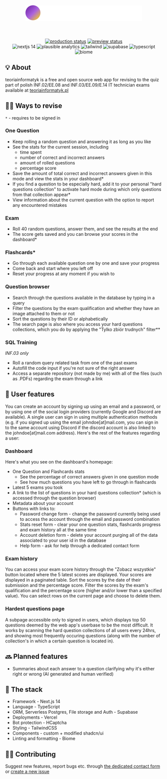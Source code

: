 <div align='center'>
  
  # [![logo](https://github.com/maciejkrol18/teoriainformatyk/blob/main/public/logo-big-dark.svg)](https://teoriainformatyk.pl)

  <br>
  
  [![production status](https://img.shields.io/website?url=https%3A%2F%2Fteoriainformatyk.pl&up_message=online&up_color=%23441b9d&down_message=offline&down_color=critical&label=production&labelColor=%23171517)](https://teoriainformatyk.pl)
  [![preview status](https://img.shields.io/website?url=https%3A%2F%2Fteoriainformatyk-git-dev-maciejkrol18s-projects.vercel.app%2F&up_message=online&up_color=%23441b9d&down_message=offline&down_color=critical&label=preview&labelColor=%23171517)](https://teoriainformatyk.pl) <br>
  ![nextjs 14](https://img.shields.io/badge/NextJS_14-black?logo=nextdotjs)
  ![plausible analytics](https://img.shields.io/badge/Plausible%20Analytics-black?logo=plausibleanalytics&color=%235850EC)
  ![tailwind](https://img.shields.io/badge/Tailwind_CSS-turquoise?logo=tailwindcss&color=%230d6675)
  ![supabase](https://img.shields.io/badge/Supabase-green?logo=supabase&color=%23268057)
  ![typescript](https://img.shields.io/badge/TypeScript-blue?logo=typescript&color=%2322548c)
  ![biome](https://img.shields.io/badge/Biome-blue?logo=biome&color=%23324c6b)


</div>

## 💡 About

teoriainformatyk is a free and open source web app for revising to the quiz part of polish INF.02/EE.08 and INF.03/EE.09/E.14 IT technician exams available at [teoriainformatyk.pl](https://teoriainformatyk.pl)

## 👨‍🎓 Ways to revise

`*` - requires to be signed in <br>

### One Question
- Keep rolling a random question and answering it as long as you like
- See the stats for the current session, including
  - time spent
  - number of correct and incorrect answers
  - amount of rolled questions
  - percentage score
- Save the amount of total correct and incorrect answers given in this mode and view the stats in your dashboard*
- If you find a question to be especially hard, add it to your personal "hard questions collection" to activate hard mode during which only questions from that collection appear*
- View information about the current question with the option to report any encountered mistakes
### Exam
- Roll 40 random questions, answer them, and see the results at the end
- The score gets saved and you can browse your scores in the dashboard*
### Flashcards*
- Go through each available question one by one and save your progress
- Come back and start where you left off
- Reset your progress at any moment if you wish to
### Question browser
- Search through the questions available in the database by typing in a query
- Filter the questions by the exam qualification and whether they have an image attached to them or not
- Sort the questions by their ID or alphabetically
- The search page is also where you access your hard questions collections, which you do by applying the "Tylko zbiór trudnych" filter**
### SQL Training
*INF.03 only*
- Roll a random query related task from one of the past exams
- Autofill the code input if you're not sure of the right answer
- Access a separate repository (not made by me) with all of the files (such as .PDFs) regarding the exam through a link

## 👤 User features
You can create an account by signing up using an email and a password, or by using one of the social login providers (currently Google and Discord are available). A single user can sign in using multiple authentication methods (e.g. if you signed up using the email johndoe[at]mail.com, you can sign in to the same account using Discord if the discord account is also linked to the johndoe[at]mail.com address). Here's the rest of the features regarding a user:
### Dashboard
Here's what you see on the dashboard's homepage:
- One Question and Flashcards stats
  - See the percentage of correct answers given in one question mode
  - See how much questions you have left to go through in flashcards
- Latest 5 exams you took
- A link to the list of questions in your hard questions collection* (which is accessed through the question browser)
- Metadata about your account
- Buttons with links to:
  - Password change form - change the password currently being used to access the account through the email and password combination
  - Stats reset form - clear your one question stats, flashcards progress and exam history all at the same time
  - Account deletion form - delete your account purging all of the data associated to your user id in the database
  - Help form - ask for help through a dedicated contact form

### Exam history
You can access your exam score history through the "Zobacz wszystkie" button located where the 5 latest scores are displayed. Your scores are displayed in a paginated table.
Sort the scores by the date of their submission and the percentage score. Filter the scores by the exam's qualification and the percentage score (higher and/or lower than a specified value).
You can select rows on the current page and choose to delete them.

### Hardest questions page
A subpage accessible only to signed in users, which displays top 50 questions deemed by the web app's userbase to be the most difficult. It works by scanning the hard question collections of all users every 24hrs, and showing most frequently occuring questions (along with the number of collection's in which a certain question is located in).

## 🔜 Planned features

- Summaries about each answer to a question clarifying why it's either right or wrong (AI generated and human verified)

## 🧰 The stack

- Framework - Next.js 14
- Language - TypeScript
- ORM, Serverless Postgres, File storage and Auth - Supabase
- Deployments - Vercel
- Bot protection - HCaptcha
- Styling - TailwindCSS
- Components - custom + modified shadcn/ui
- Linting and formatting - Biome

## 👷‍♂️ Contributing

Suggest new features, report bugs etc. through [the dedicated contact form](https://teoriainformatyk.pl/contact) or [create a new issue](https://github.com/maciejkrol18/teoriainformatyk/issues)
